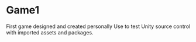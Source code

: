 # Game1
First game designed and created personally
Use to test Unity source control with imported assets and packages.
